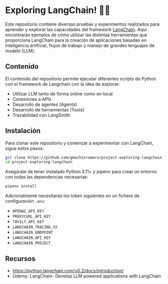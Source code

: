# Exploring LangChain! 🦜️🔗

Este repositorio contiene diversas pruebas y experimentos realizados para aprender y explorar las capacidades del framework [LangChain](https://langchain.com/). Aquí encontrarás ejemplos de cómo utilizar las distintas herramientas que proporciona LangChain para la creación de aplicaciones basadas en inteligencia artificial, flujos de trabajo y manejo de grandes lenguajes de modelo (LLM).


## Contenido

El contenido del repositorio permite ejecutar diferentes scripts de Python con el framework de Langchain con la idea de explorar:
- Utilizar LLM tanto de forma online como en local
- Conexiones a APIs
- Desarrollo de agentes (Agents)
- Desarrollo de herramientas (Tools)
- Trazabilidad con LangSmith 


## Instalación

Para clonar este repositorio y comenzar a experimentar con LangChain, sigue estos pasos:

```bash
git clone https://github.com/gmachinromero/project-exploring-langchain.git
cd project-exploring-langchain
```

Asegúrate de tener instalado Python 3.11+ y pipenv para crear un entorno con todas las dependencias necesarias:

```bash
pipenv install
```

Adicionalmente necesitarás los token siguientes en un fichero de configuración `.env`:
- `OPENAI_API_KEY`
- `PROXYCURL_API_KEY`
- `TAVILY_API_KEY`
- `LANGCHAIN_TRACING_V2`
- `LANGCHAIN_ENDPOINT`
- `LANGCHAIN_API_KEY`
- `LANGCHAIN_PROJECT`

## Recursos
- https://python.langchain.com/v0.2/docs/introduction/
- Udemy: LangChain- Develop LLM powered applications with LangChain

